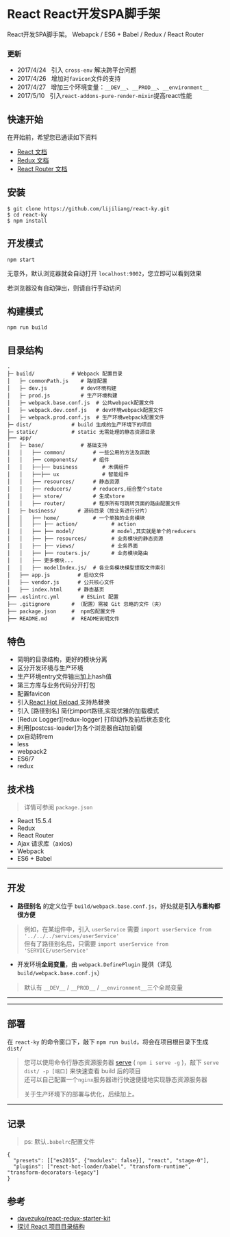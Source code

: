 # React React开发SPA脚手架

React开发SPA脚手架。 Webapck / ES6 + Babel / Redux / React Router

### 更新
* 2017/4/24 &nbsp; 引入 `cross-env` 解决跨平台问题
* 2017/4/26 &nbsp; 增加对`favicon`文件的支持
* 2017/4/27 &nbsp; 增加三个环境变量：`__DEV__`、`__PROD__`、`__environment__`
* 2017/5/10 &nbsp; 引入`react-addons-pure-render-mixin`提高react性能

## 快速开始
在开始前，希望您已通读如下资料

* [React 文档][react-doc]
* [Redux 文档][redux-doc]
* [React Router 文档][react-router-doc]

## 安装
```shell
$ git clone https://github.com/lijiliang/react-ky.git
$ cd react-ky
$ npm install
```

## 开发模式
```shell
npm start
```
无意外，默认浏览器就会自动打开 `localhost:9002`，您立即可以看到效果

若浏览器没有自动弹出，则请自行手动访问  

## 构建模式
```shell
npm run build
```

## 目录结构
```
.
├─ build/            # Webpack 配置目录
│   ├─ commonPath.js    # 路径配置
│   ├─ dev.js           # dev环境构建
│   ├─ prod.js          # 生产环境构建
│   ├─ webpack.base.conf.js  # 公共webpack配置文件
│   ├─ webpack.dev.conf.js   # dev环境webpack配置文件
│   ├─ webpack.prod.conf.js  # 生产环境webpack配置文件
├─ dist/             # build 生成的生产环境下的项目
├─ static/           # static 无需处理的静态资源目录
├── app/
│   ├─ base/            # 基础支持
│   │   ├── common/         # 一些公用的方法及函数
│   │   ├── components/     # 组件
│   │   ├──├── business        # 木偶组件
│   │   ├──├── ux              # 智能组件
│   │   ├── resources/      # 静态资源
│   │   ├── reducers/       # reducers,组合整个state
│   │   ├── store/          # 生成store
│   │   ├── router/         # 程序所有可跳转页面的路由配置文件
│   ├─ business/       # 源码目录（按业务进行分片）
│   │   ├── home/           # 一个单独的业务模块
│   │   ├── ├── action/           # action
│   │   ├── ├── model/            # model,其实就是单个的reducers
│   │   ├── ├── resources/        # 业务模块的静态资源
│   │   ├── ├── views/            # 业务界面
│   │   ├── ├── routers.js/       # 业务模块路由
│   │   ├── 更多模块...
│   │   ├── modelIndex.js/  # 各业务模块模型提取文件索引
│   ├── app.js         # 启动文件
│   ├── vendor.js      # 公共核心文件
│   ├── index.html     # 静态基页
├── .eslintrc.yml       # ESLint 配置
├── .gitignore       # （配置）需被 Git 忽略的文件（夹）
├── package.json     #  npm包配置文件
├── README.md        #  README说明文件
```

## 特色
* 简明的目录结构，更好的模块分离
* 区分开发环境与生产环境
* 生产环境entry文件输出加上hash值
* 第三方库与业务代码分开打包
* 配置favicon
* 引入[React Hot Reload][hot-loader],支持热替换
* 引入 [路径别名] 简化import路径,实现优雅的加载模式
* [Redux Logger][redux-logger] 打印动作及前后状态变化
* 利用[postcss-loader]为各个浏览器自动加前缀
* px自动转rem
* less
* webpack2
* ES6/7
* redux


## 技术栈
> 详情可参阅 `package.json`

* React 15.5.4
* Redux
* React Router
* Ajax 请求库（axios）
* Webpack
* ES6 + Babel

***
## 开发
* **路径别名** 的定义位于 `build/webpack.base.conf.js`，好处就是**引入与重构都很方便**
> 例如，在某组件中，引入 `userService` 需要 `import userService from '../../../services/userService'`  
> 但有了路径别名后，只需要 `import userService from 'SERVICE/userService'`  

* 开发环境**全局变量**，由 `webpack.DefinePlugin` 提供（详见 `build/webpack.base.conf.js`）
> 默认有 `__DEV__` / `__PROD__` / `__environment__`三个全局变量  
***

***
## 部署
在 `react-ky` 的命令窗口下，敲下 `npm run build`，将会在项目根目录下生成 `dist/`  
> 您可以使用命令行静态资源服务器 [serve](https://github.com/tj/serve) ( `npm i serve -g` )，敲下 `serve dist/ -p [端口]` 来快速查看 build 后的项目  
> 还可以自己配置一个`nginx`服务器进行快速便捷地实现静态资源服务器
>
> 关于生产环境下的部署与优化，后续加上。
***

## 记录
> ps: 默认`.babelrc`配置文件
```
{
  "presets": [["es2015", {"modules": false}], "react", "stage-0"],
  "plugins": ["react-hot-loader/babel", "transform-runtime", "transform-decorators-legacy"]
}

```
## 参考
* [davezuko/react-redux-starter-kit](https://github.com/davezuko/react-redux-starter-kit)
* [探讨 React 项目目录结构](http://marmelab.com/blog/2015/12/17/react-directory-structure.html)

[react闲谈——10分钟学会react-redux异步]: https://segmentfault.com/a/1190000008063435
[react-doc]: http://reactjs.cn/react/docs/getting-started-zh-CN.html
[redux-doc]: http://camsong.github.io/redux-in-chinese/index.html
[react-router-doc]: http://react-guide.github.io/react-router-cn/
[hot-loader]: https://github.com/gaearon/react-hot-loader
[react-hot-loader]: https://github.com/gaearon/react-hot-loader/issues/218
[webpack 2 打包实战]: http://www.tuicool.com/articles/QJJRrmJ
[webpack-in-action]:  https://github.com/fenivana/webpack-in-action
[html-webpack-plugin]: https://zengxiaotao.github.io/2016/10/26/html-webpack-plugin-%E7%94%A8%E6%B3%95/
[webpack-redux参考]: https://github.com/hyy1115/react-redux-webpack
